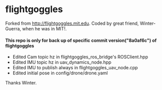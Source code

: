 # flightgoggles
Forked from http://flightgoggles.mit.edu. Coded by great friend, Winter-Guerra, when he was in MIT!.

#### This repo is only for back up of specific commit version("8a0af6c") of flightgoggles
+ Edited Cam topic hz in flightgoggles_ros_bridge's ROSClient.hpp
+ Edited IMU topic hz in uav_dynamics_node.hpp
+ Edited IMU to publish always in flightgoggles_uav_node.cpp
+ Edited initial pose in config/drone/drone.yaml

Thanks Winter.
